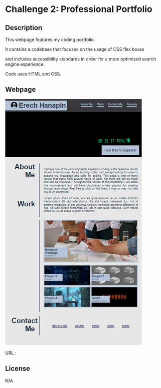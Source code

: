 # Challenge 2: Professional Portfolio

## Description

This webpage features my coding portfolio. 

It contains a codebase that focuses on the usage of CSS flex boxes

and includes accessibility standards in order for a more optimized search engine experience. 

Code uses HTML and CSS. 


## Webpage
![Portfolio Webpage Screenshot](Develop/assets/images/webpage.png)

URL : 


## License 

N/A
